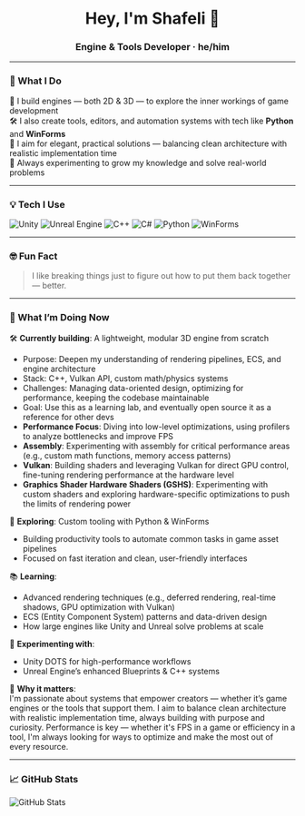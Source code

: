 <h1 align="center">Hey, I'm Shafeli 👋</h1>
<h3 align="center">Engine & Tools Developer · he/him</h3>

---

### 🧰 What I Do

🚀 I build engines — both 2D & 3D — to explore the inner workings of game development  
🛠️ I also create tools, editors, and automation systems with tech like **Python** and **WinForms**  
🎯 I aim for elegant, practical solutions — balancing clean architecture with realistic implementation time  
🧠 Always experimenting to grow my knowledge and solve real-world problems  

---

### 💡 Tech I Use

![Unity](https://img.shields.io/badge/Unity-100000?style=flat&logo=unity&logoColor=white)
![Unreal Engine](https://img.shields.io/badge/Unreal%20Engine-313131?style=flat&logo=unrealengine&logoColor=white)
![C++](https://img.shields.io/badge/C++-00599C?style=flat&logo=c%2B%2B&logoColor=white)
![C#](https://img.shields.io/badge/C%23-239120?style=flat&logo=c-sharp&logoColor=white)
![Python](https://img.shields.io/badge/Python-3776AB?style=flat&logo=python&logoColor=white)
![WinForms](https://img.shields.io/badge/WinForms-0078D7?style=flat&logo=windows&logoColor=white)

---

### 🤓 Fun Fact

> I like breaking things just to figure out how to put them back together — better.

---

### 🧭 What I’m Doing Now

🛠️ **Currently building**: A lightweight, modular 3D engine from scratch  
- Purpose: Deepen my understanding of rendering pipelines, ECS, and engine architecture  
- Stack: C++, Vulkan API, custom math/physics systems  
- Challenges: Managing data-oriented design, optimizing for performance, keeping the codebase maintainable  
- Goal: Use this as a learning lab, and eventually open source it as a reference for other devs  
- **Performance Focus**: Diving into low-level optimizations, using profilers to analyze bottlenecks and improve FPS  
- **Assembly**: Experimenting with assembly for critical performance areas (e.g., custom math functions, memory access patterns)  
- **Vulkan**: Building shaders and leveraging Vulkan for direct GPU control, fine-tuning rendering performance at the hardware level  
- **Graphics Shader Hardware Shaders (GSHS)**: Experimenting with custom shaders and exploring hardware-specific optimizations to push the limits of rendering power

🧪 **Exploring**: Custom tooling with Python & WinForms  
- Building productivity tools to automate common tasks in game asset pipelines  
- Focused on fast iteration and clean, user-friendly interfaces

📚 **Learning**:  
- Advanced rendering techniques (e.g., deferred rendering, real-time shadows, GPU optimization with Vulkan)  
- ECS (Entity Component System) patterns and data-driven design  
- How large engines like Unity and Unreal solve problems at scale

🧩 **Experimenting with**:  
- Unity DOTS for high-performance workflows  
- Unreal Engine’s enhanced Blueprints & C++ systems  

🎯 **Why it matters**:  
I'm passionate about systems that empower creators — whether it’s game engines or the tools that support them. I aim to balance clean architecture with realistic implementation time, always building with purpose and curiosity. Performance is key — whether it's FPS in a game or efficiency in a tool, I'm always looking for ways to optimize and make the most out of every resource.

---

### 📈 GitHub Stats

![GitHub Stats](https://github-readme-stats.vercel.app/api?username=shafeli&show_icons=true&theme=tokyonight)


